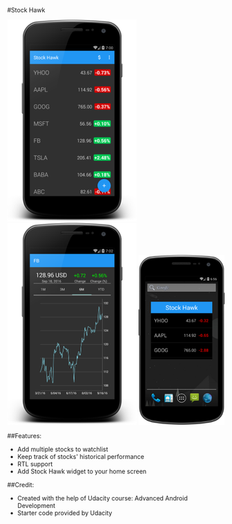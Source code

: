 #Stock Hawk

<img src="https://github.com/xdeng9/StockHawk-master/blob/master/screenshot/device-2016-09-18-160049.png" width="300"/>
<img src="https://github.com/xdeng9/StockHawk-master/blob/master/screenshot/device-2016-09-18-160251.png" width="300"/>
<img src="https://github.com/xdeng9/StockHawk-master/blob/master/screenshot/device-2016-09-18-155627.png" width="200"/>

##Features:
- Add multiple stocks to watchlist
- Keep track of stocks' historical performance
- RTL support
- Add Stock Hawk widget to your home screen

##Credit:
- Created with the help of Udacity course: Advanced Android Development
- Starter code provided by Udacity
